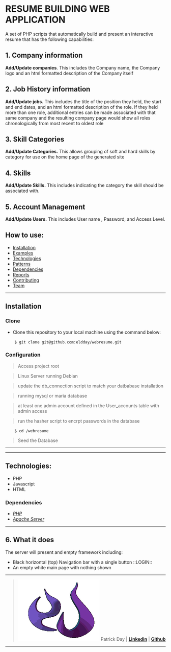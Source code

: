 # RESUME BUILDING WEB APPLICATION
A set of PHP scripts that automatically build and present an interactive resume that has the following capabilities:
## 1. **Company information** 
**Add/Update companies**. This includes the Company name, the Company logo and an html formatted description of the Company itself
## 2. **Job History information** 
**Add/Update jobs.** This includes the title of the position they held, the start and end dates, and an html formatted description of the role. 
If they held more than one role, additional entries can be made associated with that same company and the resulting company page would show all roles chronologically from most recent to oldest role 
## 3. **Skill Categories** 
**Add/Update Categories.** This allows grouping of soft and hard skills by category for use on the home page of the generated site 
## 4. **Skills** 
**Add/Update Skills.** This includes indicating the category the skill should be associated with.
## 5. **Account Management** 
**Add/Update Users.** This includes User name , Password, and Access Level.





## How to use:

- [Installation](#installation)
- [Examples](#examples)
- [Technologies](#technologies)
- [Patterns](#patterns)
- [Dependencies](#dependencies)
- [Reports](#reports)
- [Contributing](#contributing)
- [Team](#team)

---

## Installation
### Clone

- Clone this repository to your local machine using the command below:
```
	$ git clone git@github.com:eldday/webresume.git
```

### Configuration

> Access project root

> Linux Server running Debian

> update the db_connection script to match your datbabase installation

> running mysql or maria database

> at least one admin account defined in the User_accounts table with admin access

> run the hasher script to encrpt passwords in the database
```
	$ cd /webresume
```
> Seed the Database
---

---
## Technologies:
- PHP
- Javascript
- HTML

### Dependencies
* *[PHP](https://www.php.net/downloads.php)*
* *[Apache Server](https://httpd.apache.org/)*

---
## 6. **What it does** 

The server will present and empty framework including:
* Black horizontal (top) Navigation bar with a single button ::LOGIN::
* An empty white main page with nothing shown




---


> ![](https://github.com/eldday/webresume/blob/main/images/DDAYLOGO.gif) Patrick Day  | <a href="https://www.linkedin.com/in/eldday/" target="_blank">**Linkedin**</a> | <a href="https://github.com/eldday" target="_blank">**Github**</a> 

---
